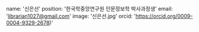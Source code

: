 name: '신은선'
position: '한국학중앙연구원 인문정보학 박사과정생'
email: 'librarian1027@gmail.com'
image: '신은선.jpg'
orcid: 'https://orcid.org/0009-0004-9329-2678)'

